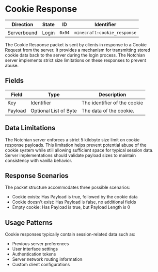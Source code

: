 # Cookie Response
| Direction   | State | ID     | Identifier                  |
| ----------- | ----- | ------ | --------------------------- |
| Serverbound | Login | `0x04` | `minecraft:cookie_response` |

The Cookie Response packet is sent by clients in response to a Cookie Request from the server. It provides a mechanism for transmitting stored cookie data back to the server during the login process. The Notchian server implements strict size limitations on these responses to prevent abuse.

## Fields
| Field | Type | Description |
| ----- | ---- | ----------- |
| Key | Identifier | The identifier of the cookie |
| Payload | Optional List of Byte | The data of the cookie. |

## Data Limitations
The Notchian server enforces a strict 5 kilobyte size limit on cookie response payloads. This limitation helps prevent potential abuse of the cookie system while still allowing sufficient space for typical session data. Server implementations should validate payload sizes to maintain consistency with vanilla behavior.

## Response Scenarios
The packet structure accommodates three possible scenarios:
* Cookie exists: Has Payload is true, followed by the cookie data
* Cookie doesn't exist: Has Payload is false, no additional fields
* Empty cookie: Has Payload is true, but Payload Length is 0

## Usage Patterns
Cookie responses typically contain session-related data such as:
* Previous server preferences
* User interface settings
* Authentication tokens
* Server network routing information
* Custom client configurations
